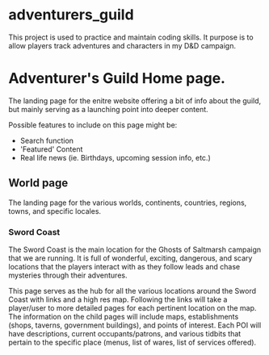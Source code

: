# adventurers_guild
<p>This project is used to practice and maintain coding skills. It purpose is to allow players track adventures and characters in my D&D campaign.</p>

<h1>Adventurer's Guild Home page.</h1>
<p>The landing page for the enitre website offering a bit of info about the guild, but mainly serving as a launching point into deeper content.</p>

<p>Possible features to include on this page might be:</p>
<ul>
<li>Search function</li>
<li>'Featured' Content</li>
<li>Real life news (ie. Birthdays, upcoming session info, etc.)</li>
</ul>

<h2>World page</h2>
<p>The landing page for the various worlds, continents, countries, regions, towns, and specific locales.</p>

<h3>Sword Coast</h3>
<p>The Sword Coast is the main location for the Ghosts of Saltmarsh campaign that we are running. It is full of wonderful, exciting, dangerous, and scary locations that the players interact with as they follow leads and chase mysteries through their adventures.</p>

<p>This page serves as the hub for all the various locations around the Sword Coast with links and a high res map. Following the links will take a player/user to more detailed pages for each pertinent location on the map. The information on the child pages will include maps, establishments (shops, taverns, government buildings), and points of interest. Each POI will have descriptions, current occupants/patrons, and various tidbits that pertain to the specific place (menus, list of wares, list of services offered).
